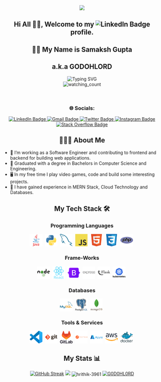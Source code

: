 <div align="center">
   <img src="https://i.giphy.com/media/v1.Y2lkPTc5MGI3NjExMjkybWdyZzB3dWdpbDV2ZHo5Z2ZzNGZsZXJjeWRpOXoyOWRreTgxcCZlcD12MV9pbnRlcm5hbF9naWZfYnlfaWQmY3Q9Zw/qgQUggAC3Pfv687qPC/giphy.gif" width="250"/>
  <h2 align="center">Hi All 👋🏻, Welcome to my <img src="https://img.shields.io/badge/github-black?style=for-the-badge&logo=github&logoColor=white" alt="LinkedIn Badge"/> profile.</h2>
</div>
<div align="center">
  <h2 >👦🏻 My Name is Samaksh Gupta </h2>
  <h2>a.k.a GODOHLORD</h2>
  <img src="https://readme-typing-svg.herokuapp.com?font=Fira+Code&duration=6500&pause=1000&color=22F7E7&center=true&vCenter=true&random=false&width=435&lines=Software+Developer;Problem+Solver;Tech+Enthusiast+%F0%9F%A7%91%F0%9F%8F%BB%E2%80%8D%F0%9F%92%BB;Arigato+Gozaimasu." alt="Typing SVG" />
</div>

<div align="center">
  <img src="https://widgetbite.com/stats/G0D0HL0RD" alt="watching_count" />
</div>
<br></br>
<div id="header" align="center">
  <h3>🌐 Socials:</h3>
  <div id="badges">
  <a href="https://www.linkedin.com/in/samaksh-g-100525202/">
    <img src="https://img.shields.io/badge/LinkedIn-blue?style=for-the-badge&logo=linkedin&logoColor=white" alt="LinkedIn Badge"/>
  </a>
    
  <a href="samakshgupta2002@gmail.com">
    <img src="https://img.shields.io/badge/Gmail-red?style=for-the-badge&logo=gmail&logoColor=white" alt="Gmail Badge"/>
  </a>
  
  <a href="https://x.com/Samaksh160210">
    <img src="https://img.shields.io/badge/Twitter-black?style=for-the-badge&logo=x&logoColor=white" alt="Twitter Badge"/>
  </a>

  <a href="https://x.com/Samaksh160210">
    <img src="https://img.shields.io/badge/Instagram-white?style=for-the-badge&logo=instagram&logoColor=#E4405F" alt="Instagram Badge"/>
  </a>

  <a href="https://stackoverflow.com/users/20102179/samaksh-gupta">
    <img src="https://img.shields.io/badge/Stack Overflow-black?style=for-the-badge&logo=stackoverflow&logoColor=#F58025" alt="Stack Overflow Badge"/>
  </a>
  </div>
</div>
<div>
  <h2 align="center"> 🧑🏻‍💻 About Me </h2>
  <ul>
    <li>🔭 I’m working as a Software Engineer and contributing to frontend and backend for building web applications.</li>
    <li>🌱 Graduated with a degree in Bachelors in Computer Science and Engineering.</li>
    <li>🖥️ In my free time I play video games, code and build some interesting projects.</li>
    <li>📲 I have gained experience in MERN Stack, Cloud Technology and Databases.</li>
  </ul>
</div>

<div align = "center">
  <h2> My Tech Stack 🛠️</h2>
  <h3>Programming Languages</h3>
  <img src="https://github.com/devicons/devicon/blob/master/icons/java/java-original-wordmark.svg" title="Java" alt="Java" width="40" height="40"/>&nbsp;
  <img src = "https://github.com/devicons/devicon/blob/master/icons/python/python-original.svg" title="Python" alt="Python" width="40" height="40" />&nbsp;
  <img src = "https://github.com/devicons/devicon/blob/master/icons/mysql/mysql-original.svg" title="sql" alt="sql" width="40" height="40" />&nbsp;
  <img src = "https://github.com/devicons/devicon/blob/master/icons/javascript/javascript-original.svg" title="js" alt="js" width="40" height="40" />&nbsp;
  <img src = "https://github.com/devicons/devicon/blob/master/icons/html5/html5-original.svg" title="html" alt="html" width="40" height="40" />&nbsp;
  <img src = "https://github.com/devicons/devicon/blob/master/icons/css3/css3-original.svg" title="css" alt="css" width="40" height="40" />&nbsp;
  <img src="https://github.com/devicons/devicon/blob/master/icons/php/php-original.svg" title="Java" alt="PHP" width="40" height="40"/>&nbsp;

  <h3>Frame-Works</h3>
  <img src="https://github.com/devicons/devicon/blob/master/icons/nodejs/nodejs-original-wordmark.svg" title="NodeJs" alt="NodeJs" width="40" height="40"/>&nbsp;
  <img src = "https://github.com/devicons/devicon/blob/master/icons/react/react-original-wordmark.svg" title="react" alt="react" width="40" height="40" />&nbsp;
  <img src = "https://github.com/devicons/devicon/blob/master/icons/bootstrap/bootstrap-original.svg" title="bootstrap" alt="bootstrap" width="40" height="40" />&nbsp;
  <img src = "https://github.com/devicons/devicon/blob/master/icons/express/express-original-wordmark.svg" title="express" alt="express" width="40" height="40" />&nbsp;
  <img src = "https://github.com/devicons/devicon/blob/master/icons/flask/flask-original-wordmark.svg" title="flask" alt="flask" width="40" height="40" />&nbsp;
  <img src = "https://github.com/devicons/devicon/blob/master/icons/kubernetes/kubernetes-original-wordmark.svg" title="kubernetes" alt="kubernetes" width="40" height="40" />&nbsp;

  <h3>Databases</h3>
  <img src="https://github.com/devicons/devicon/blob/master/icons/mysql/mysql-original-wordmark.svg" title="mysql" alt="mysql" width="40" height="40"/>&nbsp;
  <img src = "https://github.com/devicons/devicon/blob/master/icons/postgresql/postgresql-original-wordmark.svg" title="postgres" alt="postgres" width="40" height="40" />&nbsp;
   <img src = "https://github.com/devicons/devicon/blob/master/icons/mongodb/mongodb-original-wordmark.svg" title="mongoDb" alt="mongoDb" width="40" height="40" />&nbsp; 

  <h3>Tools & Services</h3>
  <img src="https://github.com/devicons/devicon/blob/master/icons/vscode/vscode-original.svg" title="vscode" alt="vscode" width="40" height="40"/>&nbsp;
  <img src = "https://github.com/devicons/devicon/blob/master/icons/git/git-original-wordmark.svg" title="git" alt="git" width="40" height="40" />&nbsp;
   <img src = "https://github.com/devicons/devicon/blob/master/icons/gitlab/gitlab-original-wordmark.svg" title="gitlab" alt="gitlab" width="40" height="40" />&nbsp;
   <img src = "https://github.com/devicons/devicon/blob/master/icons/postman/postman-original-wordmark.svg" title="postman" alt="postman" width="40" height="40" />&nbsp;
   <img src = "https://github.com/devicons/devicon/blob/master/icons/azure/azure-original-wordmark.svg" title="azure" alt="azure" width="40" height="40" />&nbsp;
  <img src = "https://github.com/devicons/devicon/blob/master/icons/amazonwebservices/amazonwebservices-original-wordmark.svg" title="aws" alt="aws" width="40" height="40" />&nbsp;
  <img src = "https://github.com/devicons/devicon/blob/master/icons/docker/docker-original-wordmark.svg" title="docker" alt="docker" width="40" height="40" />&nbsp;
</div>

<div  align = "center">
  <h2>My Stats 📊</h2>
  <a href="https://git.io/streak-stats"><img src="https://streak-stats.demolab.com?user=G0D0HL0RD&theme=shadow-blue&hide_border=true&date_format=j%20M%5B%20Y%5D&card_width=450&card_height=180" alt="GitHub Streak" /></a>
  <img src="https://github-readme-stats.vercel.app/api/top-langs/?username=G0D0HL0RD&show_icons=true&layout=compact&theme=vision-friendly-dark"/>
  <img align="center" src="https://github-readme-stats.vercel.app/api?username=G0D0HL0RD&show_icons=true&theme=dark&locale=en" alt="hrithik-3961"  height="150" width ="100"/>
  <a href="https://github.com/ryo-ma/github-profile-trophy"><img src="https://github-profile-trophy.vercel.app/?username=G0D0HL0RD" alt="G0D0HL0RD" /></a>
</div>
